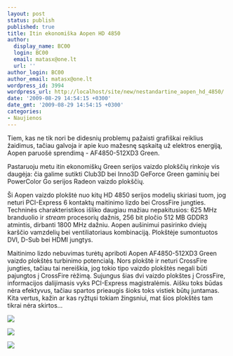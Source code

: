 ```yaml
---
layout: post
status: publish
published: true
title: Itin ekonomiška Aopen HD 4850
author:
  display_name: BC00
  login: BC00
  email: matasx@one.lt
  url: ''
author_login: BC00
author_email: matasx@one.lt
wordpress_id: 3994
wordpress_url: http://localhost/site/new/nestandartine_aopen_hd_4850/
date: '2009-08-29 14:54:15 +0300'
date_gmt: '2009-08-29 14:54:15 +0300'
categories:
- Naujienos
---
```


<p>Tiem, kas ne tik nori be didesnių problemų pažaisti grafiškai reiklius žaidimus, tačiau galvoja ir apie kuo mažesnę sąskaitą už elektros energiją, Aopen paruošė sprendimą - AF4850-512XD3 Green. </p>
<p>Pastaruoju metu itin ekonomiškų Green serijos vaizdo plokščių rinkoje vis daugėja: čia galime sutikti Club3D bei Inno3D GeForce Green gaminių bei PowerColor Go serijos Radeon vaizdo plokščių.</p>
<p>Ši Aopen vaizdo plokštė nuo kitų HD 4850 serijos modelių skiriasi tuom, jog neturi PCI-Express 6 kontaktų maitinimo lizdo bei CrossFire jungties. Techninės charakteristikos išliko daugiau mažiau nepakitusios: 625 MHz branduolio ir <i>stream</i> procesorių dažnis, 256 bit pločio 512 MB GDDR3 atmintis, dirbanti 1800 MHz dažniu. Aopen aušinimui pasirinko dviejų karščio vamzdelių bei ventiliatoriaus kombinaciją. Plokštėje sumontuotos DVI, D-Sub bei HDMI jungtys.</p>
<p>Maitinimo lizdo nebuvimas turėtų apriboti Aopen AF4850-512XD3 Green vaizdo plokštės turbinimo potencialą. Nors plokštė ir neturi CrossFire jungties, tačiau tai nereiškia, jog tokio tipo vaizdo plokštės negali būti pajungtos į CrossFire rėžimą. Sujungus šias dvi vaizdo plokštes į CrossFire, informacijos dalijimasis vyks PCI-Express magistralėmis. Aišku toks būdas nėra efektyvus, tačiau spartos prieaugis šioks toks vistiek būtų juntamas. Kita vertus, kažin ar kas ryžtųsi tokiam žingsniui, mat šios plokštės tam tikrai nėra skirtos...</p>
<p><img src="http://www.part.lt/img/23076ac677c67a8bc3d4bdba61465bce587.jpg" /></p>
<p><img src="http://www.part.lt/img/50f05820d67d26f68983734f30b66923481.jpg" /></p>
<p><img src="http://www.part.lt/img/cc83be6a80362a5a5c97e4e211c8f32251.jpg" /></p>
